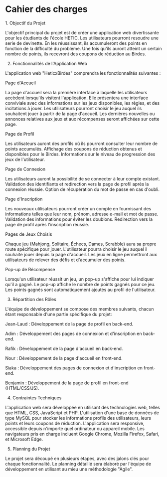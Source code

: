 <h1>Cahier des charges</h1>

<p>
1. Objectif du Projet

L'objectif principal du projet est de créer une application web divertissante pour les étudiants de l'école HETIC. Les utilisateurs pourront resoudre une serie de devinette. En les réussissant, ils accumuleront des points en fonction de la difficulté du probleme. Une fois qu'ils auront atteint un certain nombre de points, ils recevront des coupons de réduction au Birdes.

2. Fonctionnalités de l'Application Web

L'application web "HeticxBirdes" comprendra les fonctionnalités suivantes :

Page d'Accueil

La page d'accueil sera la première interface à laquelle les utilisateurs accèdent lorsqu'ils visitent l'application.
Elle présentera une interface conviviale avec des informations sur les jeux disponibles, les règles, et des incitations à jouer.
Les utilisateurs pourront choisir le jeu auquel ils souhaitent jouer à partir de la page d'accueil.
Les dernières nouvelles ou annonces relatives aux jeux et aux récompenses seront affichées sur cette page.

Page de Profil

Les utilisateurs auront des profils où ils pourront consulter leur nombre de points accumulés.
Affichage des coupons de réduction obtenus et disponibles pour le Birdes.
Informations sur le niveau de progression des jeux de l'utilisateur.

Page de Connexion

Les utilisateurs auront la possibilité de se connecter à leur compte existant.
Validation des identifiants et redirection vers la page de profil après la connexion réussie.
Option de récupération du mot de passe en cas d'oubli.

Page d'Inscription

Les nouveaux utilisateurs pourront créer un compte en fournissant des informations telles que leur nom, prénom, adresse e-mail et mot de passe.
Validation des informations pour éviter les doublons.
Redirection vers la page de profil après l'inscription réussie.

Pages de Jeux Choisis

Chaque jeu (Mahjong, Solitaire, Échecs, Dames, Scrabble) aura sa propre route spécifique pour jouer.
L'utilisateur pourra choisir le jeu auquel il souhaite jouer depuis la page d'accueil.
Les jeux en ligne permettront aux utilisateurs de relever des défis et d'accumuler des points.

Pop-up de Récompense

Lorsqu'un utilisateur réussit un jeu, un pop-up s'affiche pour lui indiquer qu'il a gagné.
Le pop-up affiche le nombre de points gagnés pour ce jeu.
Les points gagnés sont automatiquement ajoutés au profil de l'utilisateur.

3. Répartition des Rôles

L'équipe de développement se compose des membres suivants, chacun étant responsable d'une partie spécifique du projet:

Jean-Laud : Développement de la page de profil en back-end.

Adim : Développement des pages de connexion et d'inscription en back-end.

Rafik : Développement de la page d'accueil en back-end.

Nour : Développement de la page d'accueil en front-end.

Siaka : Développement des pages de connexion et d'inscription en front-end.

Benjamin : Développement de la page de profil en front-end (HTML/CSS/JS).

4. Contraintes Techniques

L'application web sera développée en utilisant des technologies web, telles que HTML, CSS, JavaScript et PHP.
L'utilisation d'une base de données de type MySQL pour stocker les informations profils des utilisateurs, leurs points et leurs coupons de réduction.
L'application sera responsive, accessible depuis n'importe quel ordinateur ou appareil mobile.
Les navigateurs pris en charge incluent Google Chrome, Mozilla Firefox, Safari, et Microsoft Edge.

5. Planning du Projet

Le projet sera découpé en plusieurs étapes, avec des jalons clés pour chaque fonctionnalité. Le planning détaillé sera élaboré par l'équipe de développement en utilisant au mieu une méthodologie "Agile".</p>
